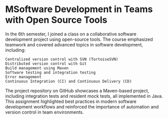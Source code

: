 # MSoftware Development in Teams with Open Source Tools

In the 6th semester, I joined a class on a collaborative software development project using open-source tools. The course emphasized teamwork and covered advanced topics in software development, including:

    Centralized version control with SVN (TortoiseSVN)
    Distributed version control with Git
    Build management using Maven
    Software testing and integration testing
    Error management
    Continuous Integration (CI) and Continuous Delivery (CD)

The project repository on GitHub showcases a Maven-based project, including integration tests and resident mock tests, all implemented in Java. This assignment highlighted best practices in modern software development workflows and reinforced the importance of automation and version control in team environments.